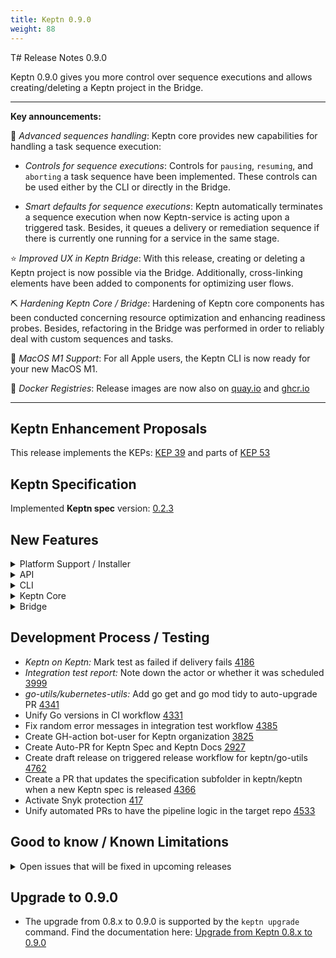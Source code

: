 ```yaml
---
title: Keptn 0.9.0
weight: 88
---
```


T# Release Notes 0.9.0

Keptn 0.9.0 gives you more control over sequence executions and allows creating/deleting a Keptn project in the Bridge.

---

**Key announcements:**

:tada: *Advanced sequences handling*: Keptn core provides new capabilities for handling a task sequence execution:

  * *Controls for sequence executions*: Controls for `pausing`, `resuming`, and `aborting` a task sequence have been implemented. These controls can be used either by the CLI or directly in the Bridge.

  * *Smart defaults for sequence executions*:  Keptn automatically terminates a sequence execution when now Keptn-service is acting upon a triggered task. Besides, it queues a delivery or remediation sequence if there is currently one running for a service in the same stage.

:star: *Improved UX in Keptn Bridge*: With this release, creating or deleting a Keptn project is now possible via the Bridge. Additionally, cross-linking elements have been added to components for optimizing user flows.

:pick: *Hardening Keptn Core / Bridge*: Hardening of Keptn core components has been conducted concerning resource optimization and enhancing readiness probes. Besides, refactoring in the Bridge was performed in order to reliably deal with custom sequences and tasks.

:apple: *MacOS M1 Support*: For all Apple users, the Keptn CLI is now ready for your new MacOS M1.

:ship: *Docker Registries*: Release images are now also on [quay.io](https://quay.io/) and [ghcr.io](https://ghcr.io/)

---


## Keptn Enhancement Proposals

This release implements the KEPs: [KEP 39](https://github.com/keptn/enhancement-proposals/pull/39) and parts of [KEP 53](https://github.com/keptn/enhancement-proposals/pull/53)

## Keptn Specification

Implemented **Keptn spec** version: [0.2.3](https://github.com/keptn/spec/tree/0.2.3)

## New Features

<details><summary>Platform Support / Installer</summary>
<p>

- Reduce K8s resource limits/requests of Keptn core services [3018](https://github.com/keptn/keptn/issues/3018)
- Host Keptn Release Docker Images on multiple container registries/repositories [3314](https://github.com/keptn/keptn/issues/3314)
- Enhance readiness probes of Keptn core services [4518](https://github.com/keptn/keptn/issues/4518)
- Create a list of dependencies of Keptn Core [4409](https://github.com/keptn/keptn/issues/4409)
- Migrate old sequences to materialized view [4140](https://github.com/keptn/keptn/issues/4140)
- *Fixed:* Installing/Upgrading Keptn in an air-gapped environment does not work for configuration-service and nats [4183](https://github.com/keptn/keptn/issues/4183)
- *Fixed:* Bridge `LOOK_AND_FEEL_URL` is missing in Keptn installer Helm Chart [4476](https://github.com/keptn/keptn/issues/4476)

</p>
</details>

<details><summary>API</summary>
<p>

- Provide description for `From` and `To` on GET `/api/statistics/v1` endpoint [3921](https://github.com/keptn/keptn/issues/3921)
- Add parameter `keptnContext` for `/sequence` endpoint [4433](https://github.com/keptn/keptn/issues/4433)
- Extend Uniform to support subscription management [4437](https://github.com/keptn/keptn/issues/4437)
- Remove the `/config/bridge/` endpoint [4589](https://github.com/keptn/keptn/issues/4589)
- Introduce rate limiation on `/auth` endpoint: 429 responses contain information on whether token was valid or not [4906](https://github.com/keptn/keptn/issues/4906)

</p>
</details>

<details><summary>CLI</summary>
<p>

- Support of MacOS M1/Apple Silicon Build [3987](https://github.com/keptn/keptn/issues/3987)
- Commands for pausing/resuming/aborting task sequences [3785](https://github.com/keptn/keptn/issues/3785)
- Adapt output for configure bridge command [4435](https://github.com/keptn/keptn/issues/4435)

</p>
</details>

<details><summary>Keptn Core</summary>
<p>

- *secret-service*:
  - Provide default scope when creating secrets [4281](https://github.com/keptn/keptn/issues/4281)

- *approval-service*:
  - Excluded open approvals from task timeout [4620](https://github.com/keptn/keptn/issues/4620)
  - *Fixed:* Approval-service does not automatically approve in case it is the first task in a sequence [4391](https://github.com/keptn/keptn/issues/4391)

- *distributor*:
  - Allow setting environment details sent by the distributor [4590](https://github.com/keptn/keptn/issues/4590)

- *helm-service & jmeter-service*:
  - Cleanup of README.md and Manifests for jmeter-service/helm-service [4503](https://github.com/keptn/keptn/issues/4503)
  - jmeter-service/helm-service are missing timestamp in tag [4403](https://github.com/keptn/keptn/issues/4403)
  - *Fixed:* Installing jmeter-service/helm-service from a registry with a non-default port does not work [4422](https://github.com/keptn/keptn/issues/4422)

- *lighthouse-service*:
  - Remove override of evaluation result using previous test result [4930](https://github.com/keptn/keptn/issues/4930)

- *remediation-service*:
  - Improve error messages for remediation-services [4412](https://github.com/keptn/keptn/issues/4412)

- *shipyard-controller*:
  - Handle sequences sequentially per stage [3776](https://github.com/keptn/keptn/issues/3776)
  - Termination of orphaned tasks [3778](https://github.com/keptn/keptn/issues/3778)
  - *Fixed:* Run into errors when using an image object for a configuration change [4384](https://github.com/keptn/keptn/issues/4384)
  - *Fixed:* Panics with out of range error [4772](https://github.com/keptn/keptn/issues/4772)
  - *Fixed:* Crashes when receiving event for non-existent project [4797](https://github.com/keptn/keptn/issues/4797)
  - *Fixed:* Race condition in sequence state [4969](https://github.com/keptn/keptn/issues/4969)

</p>
</details>

<details><summary>Bridge</summary>
<p>

- *Enhancements:*
  - Provide a warning if data will be lost in project creation [4677](https://github.com/keptn/keptn/issues/4677)
  - Add weight to the SLI breakdown [4758](https://github.com/keptn/keptn/issues/4758)
  - Prevent from expanding tile when there is no content [4057](https://github.com/keptn/keptn/issues/4057)
  - Text inside "View Evaluation" is cropped [4760](https://github.com/keptn/keptn/issues/4760)
  - Indicate errors happening in integrations [4381](https://github.com/keptn/keptn/issues/4381)
  - Show service name at sequence tile [4653](https://github.com/keptn/keptn/issues/4653)
  - Show action name and description for a remediation action [4410](https://github.com/keptn/keptn/issues/4410)
  - Rename `Error logs` to `Error events` [4426](https://github.com/keptn/keptn/issues/4426)
  - Delete project via Bridge [4379](https://github.com/keptn/keptn/issues/4379) 
  - Show recent task sequences on project level [2506](https://github.com/keptn/keptn/issues/2506)
  - Create project with shipyard [4493](https://github.com/keptn/keptn/issues/4493) 
  - Show waiting status of successive sequence executions [3777](https://github.com/keptn/keptn/issues/3777)
  - Improve layout of configuring Git upstream repository [4623](https://github.com/keptn/keptn/issues/4623)
  - Show alt text / tooltip for icon buttons [3803](https://github.com/keptn/keptn/issues/3803)
  - Display comparison value and absolute/relative delta of SLI [4305](https://github.com/keptn/keptn/issues/4305)
  - Environment screen always has scrollbars when having more than 2 stages [4146](https://github.com/keptn/keptn/issues/4146)
  - Collapsevaluation heatmap to top 10 [4255](https://github.com/keptn/keptn/issues/4255)
  - Show `keptn create service` when Bridge is used for quality gates only use case [4172](https://github.com/keptn/keptn/issues/4172)
  - Better UX to show which sequence is currently selected [3976](https://github.com/keptn/keptn/issues/3976)
  - Project does not reflect current status after creating a service [4170](https://github.com/keptn/keptn/issues/4170)
  - Add `X-Frame-Options` header to Bridge responses [4257](https://github.com/keptn/keptn/issues/4257)
  - Show subscriptions of integrations [4436](https://github.com/keptn/keptn/issues/4436)
  - Adding / Deleting / Updating subscription [4572](https://github.com/keptn/keptn/issues/4572)
  - Add service name for running sequences on the stage tile [4733](https://github.com/keptn/keptn/issues/4733)
  - Introduce settings navigation [4501](https://github.com/keptn/keptn/issues/4501)
  - Controls for pausing/resuming/aborting task sequences [3798](https://github.com/keptn/keptn/issues/3798)

- *Refactoring:*
  - Add null-check to tsconfig [4628](https://github.com/keptn/keptn/issues/4628)
  - Update Bridge server to TS and ESM [4443](https://github.com/keptn/keptn/issues/4443)
  - Refactor Angular router usage [4022](https://github.com/keptn/keptn/issues/4022)
  - Refactor observables inside of router parameter subscription [4188](https://github.com/keptn/keptn/issues/4188)
  - Migrate testing framework to Jest [4841](https://github.com/keptn/keptn/issues/4841)

- *Fixes:*
  - *OAuth:* Regenerating the session cookie after login [4947](https://github.com/keptn/keptn/issues/4947)
  - *Service Screen:* Keptn context in URI is not properly updated [4912](https://github.com/keptn/keptn/issues/4912)
  - *Sequence screen:* Is blank caused by JavaScript error [4442](https://github.com/keptn/keptn/issues/4442)
  - *Environment screen:* The sequences of services are not loaded [4667](https://github.com/keptn/keptn/issues/4667)
  - *Environment screen:* Is broken caused by JavaScript error [4446](https://github.com/keptn/keptn/issues/4446)
  - *Integration screen:* Update URL for API calls [4830](https://github.com/keptn/keptn/issues/4830)
  - Evaluation results chart is being hidden after page refresh [4927](https://github.com/keptn/keptn/issues/4927)
  - Update message should not print all possible upgradable versions [4831](https://github.com/keptn/keptn/issues/4831)
  - Settings screen is not updated when the project is changed [4781](https://github.com/keptn/keptn/issues/4781)
  - Redirect to dashboard if project is deleted [4765](https://github.com/keptn/keptn/issues/4765)
  - The environment does not always show the right information [4538](https://github.com/keptn/keptn/issues/4538)
  - Report the project on the evaluation page [4759](https://github.com/keptn/keptn/issues/4759)
  - Setting upstream failed, but the error is not shown  [4374](https://github.com/keptn/keptn/issues/4374)
  - Bridge maps deployment event to wrong stage in case of multiple parallel stages with approval [4392](https://github.com/keptn/keptn/issues/4392)
  - Wrong stage focused on deployment selection of a service [4438](https://github.com/keptn/keptn/issues/4438)
  - SLI results in the heatmap are missing if the chart is collapsed [4569](https://github.com/keptn/keptn/issues/4569)
  - Selected deployment gets lost if project is updated [4396](https://github.com/keptn/keptn/issues/4396)
  - Selected service is not reset on project change [4166](https://github.com/keptn/keptn/issues/4166)
  - Bridge throws JavaScript errors - not showing approval option until refresh [4521](https://github.com/keptn/keptn/issues/4521)
  - Cannot read property of 'score' undefined [Bridge] [4936](https://github.com/keptn/keptn/issues/4936)

</p>
</details>


## Development Process / Testing

- *Keptn on Keptn:* Mark test as failed if delivery fails [4186](https://github.com/keptn/keptn/issues/4186)
- *Integration test report:* Note down the actor or whether it was scheduled [3999](https://github.com/keptn/keptn/issues/3999)
- *go-utils/kubernetes-utils:* Add go get and go mod tidy to auto-upgrade PR [4341](https://github.com/keptn/keptn/issues/4341)
- Unify Go versions in CI workflow [4331](https://github.com/keptn/keptn/issues/4331)
- Fix random error messages in integration test workflow [4385](https://github.com/keptn/keptn/issues/4385)
- Create GH-action bot-user for Keptn organization [3825](https://github.com/keptn/keptn/issues/3825)
- Create Auto-PR for Keptn Spec and Keptn Docs [2927](https://github.com/keptn/keptn/issues/2927)
- Create draft release on triggered release workflow for keptn/go-utils [4762](https://github.com/keptn/keptn/issues/4762)
- Create a PR that updates the specification subfolder in keptn/keptn when a new Keptn spec is released [4366](https://github.com/keptn/keptn/issues/4366)
- Activate Snyk protection [417](https://github.com/keptn/keptn/issues/417)
- Unify automated PRs to have the pipeline logic in the target repo [4533](https://github.com/keptn/keptn/issues/4533)

## Good to know / Known Limitations

<details><summary>Open issues that will be fixed in upcoming releases</summary>
<p>

  <!--TODO: final check-->
  - `keptn upgrade` does not respect cluster choice [4583](https://github.com/keptn/keptn/issues/4583)
  - Vague error message when setting Git upstream [4399](https://github.com/keptn/keptn/issues/4399)
  - Response time degradation in configuration-service when using a Git upstream (e.g., GitHub) [4066](https://github.com/keptn/keptn/issues/4066)
  - Prometheus self-healing example based on response time does not work [3439](https://github.com/keptn/keptn/issues/3439)
  - Registrations might lose their current subscription if they are scheduled in a different node [4437](https://github.com/keptn/keptn/issues/4437)
  - If a stage cannot be found, the sequence needs to be stopped manually [4791](https://github.com/keptn/keptn/issues/4791)
</p>
</details>

## Upgrade to 0.9.0

- The upgrade from 0.8.x to 0.9.0 is supported by the `keptn upgrade` command. Find the documentation here: [Upgrade from Keptn 0.8.x to 0.9.0](https://keptn.sh/docs/0.9.x/operate/upgrade/#upgrade-from-keptn-0-8-x-to-0-9-0)